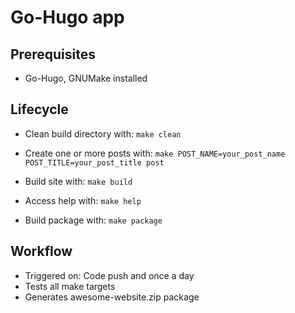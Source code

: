 # Go-Hugo app

## Prerequisites

* Go-Hugo, GNUMake installed

## Lifecycle

* Clean build directory with:
     `make clean`

* Create one or more posts with:
    `make POST_NAME=your_post_name POST_TITLE=your_post_title post`

* Build site with:
    `make build`

* Access help with:
    `make help`
* Build package with:
    `make package`

## Workflow

* Triggered on: Code push and once a day
* Tests all make targets
* Generates awesome-website.zip package
